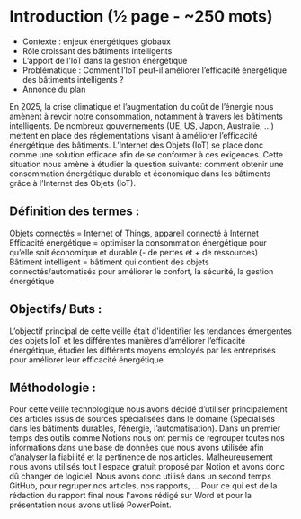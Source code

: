 # Introduction (½ page - ~250 mots)
- Contexte : enjeux énergétiques globaux  
- Rôle croissant des bâtiments intelligents  
- L’apport de l’IoT dans la gestion énergétique  
- Problématique : Comment l’IoT peut-il améliorer l’efficacité énergétique des bâtiments intelligents ?  
- Annonce du plan

En 2025, la crise climatique et l’augmentation du coût de l’énergie nous amènent à revoir notre consommation, notamment à travers les bâtiments intelligents. De nombreux gouvernements (UE, US, Japon, Australie, …) mettent en place des réglementations visant à améliorer l’efficacité énergétique des bâtiments. L’Internet des Objets (IoT) se place donc comme une solution efficace afin de se conformer à ces exigences. Cette situation nous amène à étudier la question suivante: comment obtenir une consommation énergétique durable et économique dans les bâtiments grâce à l’Internet des Objets (IoT).  

## Définition des termes :

Objets connectés = Internet of Things, appareil connecté à Internet  
Efficacité énergétique = optimiser la consommation énergétique pour qu’elle soit économique et durable (- de pertes et + de ressources)  
Bâtiment intelligent = bâtiment qui contient des objets connectés/automatisés pour améliorer le confort, la sécurité, la gestion énergétique  

## Objectifs/ Buts :

L’objectif principal de cette veille était d'identifier les tendances émergentes des objets IoT et les différentes manières d’améliorer l’efficacité énergétique, étudier les différents moyens employés par les entreprises pour améliorer leur efficacité énergétique  

## Méthodologie :

Pour cette veille technologique nous avons décidé d’utiliser principalement des articles issus de sources spécialisées dans le domaine (Spécialisés dans les bâtiments durables, l’énergie, l’automatisation). Dans un premier temps des outils comme Notions nous ont permis de regrouper toutes nos informations dans une base de données que nous avons utilisée afin d’analyser la fiabilité et la pertinence de nos articles. Malheureusement nous avons utilisés tout l'espace gratuit proposé par Notion et avons donc dû changer de logiciel. Nous avons donc utilisé dans un second temps GitHub, pour regruper nos articles, nos rapports, ... Pour ce qui est de la rédaction du rapport final nous l'avons rédigé sur Word et pour la présentation nous avons utilisé PowerPoint.

